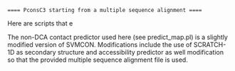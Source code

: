 
	==== PconsC3 starting from a multiple sequence alignment ====

Here  are scripts that e


The non-DCA contact predictor used here (see predict_map.pl) is a
slightly modified version of SVMCON. Modifications include the use of
SCRATCH-1D as secondary structure and accessibility predictor as well
modification so that the provided multiple sequence alignment file is
used.
